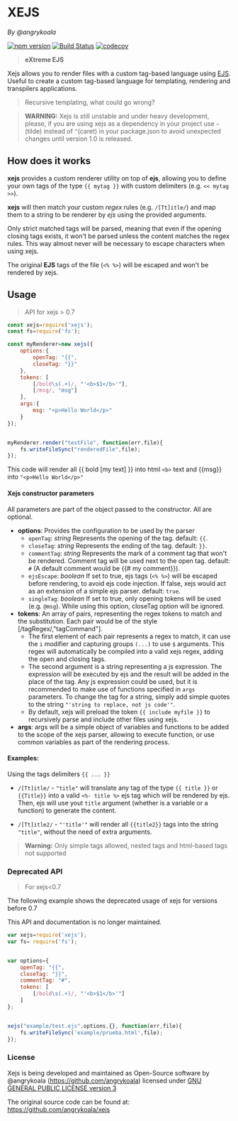 XEJS
====
_By @angrykoala_

[![npm version](https://badge.fury.io/js/xejs.svg)](https://badge.fury.io/js/xejs)
[![Build Status](https://travis-ci.org/angrykoala/xejs.svg?branch=master)](https://travis-ci.org/angrykoala/xejs)
[![codecov](https://codecov.io/gh/angrykoala/xejs/branch/master/graph/badge.svg)](https://codecov.io/gh/angrykoala/xejs)


>**eXtreme EJS**

Xejs allows you to render files with a custom tag-based language using [EJS](https://github.com/mde/ejs). Useful to create a custom tag-based language for templating, rendering and transpilers applications.

> Recursive templating, what could go wrong?

> **WARNING:** Xejs is still unstable and under heavy development, please, if you are using xejs as a dependency in your project use `~` (tilde) instead of `^`(caret) in your package.json to avoid unexpected changes until version 1.0 is released.

## How does it works
**xejs** provides a custom renderer utility on top of **ejs**, allowing you to define your own tags of the type `{{ mytag }}` with custom delimiters (e.g. `<< mytag >>`).

**xejs** will then match your custom _regex_ rules (e.g. `/[Tt]itle/`) and map them to a string to be renderer by _ejs_ using the provided arguments.

Only strict matched tags will be parsed, meaning that even if the opening closing tags exists, it won't be parsed unless the content matches the regex rules. This way almost never will be necessary to escape characters when using xejs.

The original **EJS** tags of the file (`<% %>`) will be escaped and won't be rendered by xejs.

## Usage
> API for xejs > 0.7    


```js
const xejs=require('xejs');
const fs=require('fs');

const myRenderer=new xejs({
    options:{
        openTag: "{{",
        closeTag: "}}"
    },
    tokens: [
        [/bold\s(.+)/, "'<b>$1</b>'"],
        [/msg/, "msg"]
    ],
    args:{
        msg: "<p>Hello World</p>"        
    }
});


myRenderer.render("testFile", function(err,file){
    fs.writeFileSync("renderedFile",file);
});
```

This code will render all {{ bold [my text] }} into html `<b>` text and {{msg}} into `"<p>Hello World</p>"`

#### Xejs constructor parameters
All parameters are part of the object passed to the constructor. All are optional.
* **options**: Provides the configuration to be used by the parser
    * `openTag`: _string_ Represents the opening of the tag. default: `{{`.
    * `closeTag`: _string_ Represents the ending of the tag. default: `}}`.
    * `commentTag`: _string_ Represents the mark of a comment tag that won't be rendered. Comment tag will be used next to the open tag. default: `#` (A default comment would be {{# my comment}}).
    * `ejsEscape`: _boolean_ If set to true, ejs tags (`<% %>`) will be escaped before rendering, to avoid ejs code injection. If false, xejs would act as an extension of a simple ejs parser. default: `true`.
    * `singleTag`: _boolean_ If set to true, only opening tokens will be used (e.g. `@msg`). While using this option, closeTag option will be ignored.
* **tokens**: An array of pairs, representing the regex tokens to match and the substitution. Each pair would be of the style [/tagRegex/,"tagCommand"].
    * The first element of each pair represents a regex to match, it can use the `i` modifier and capturing groups `(...)` to use `$` arguments. This regex will automatically be compiled into a valid xejs regex, adding the open and closing tags.
    * The second argument is a string representing a js expression. The expression will be executed by ejs and the result will be added in the place of the tag. Any js expression could be used, but it is recommended to make use of functions specified in `args` parameters. To change the tag for a string, simply add simple quotes to the string `"'string to replace, not js code'"`.
    * By default, xejs will preload the token `{{ include myfile }}` to recursively parse and include other files using xejs.
* **args**: args will be a simple object of variables and functions to be added to the scope of the xejs parser, allowing to execute function, or use common variables as part of the rendering process.


#### Examples:
Using the tags delimiters `{{ ... }}`

* `/[Tt]itle/` - `"title"` will translate any tag of the type `{{ title }}` or `{{Title}}` into a valid `<%- title %>` ejs tag which will be rendered by ejs. Then, ejs will use yout `title` argument (whether is a variable or a function) to generate the content.

* `/[Tt]itle2/` - `"'title'"` will render all `{{title2}}` tags into the string `"title"`, without the need of extra arguments.

>**Warning:** Only simple tags allowed, nested tags and html-based tags not supported


### Deprecated API
> For xejs<0.7

The following example shows the deprecated usage of xejs for versions before 0.7

This API and documentation is no longer maintained.
```js
var xejs=require('xejs');
var fs= require('fs');


var options={
    openTag: "{{",
    closeTag: "}}",
    commentTag: "#",
    tokens: [
        [/bold\s(.+)/, "'<b>$1</b>'"]
    ]
};


xejs("example/test.ejs",options,{}, function(err,file){
    fs.writeFileSync('example/prueba.html',file);
});
```

### License
Xejs is being developed and maintained as Open-Source software by @angrykoala (https://github.com/angrykoala) licensed under [GNU GENERAL PUBLIC LICENSE version 3](https://github.com/angrykoala/xejs/blob/master/LICENSE)

The original source code can be found at: <https://github.com/angrykoala/xejs>
